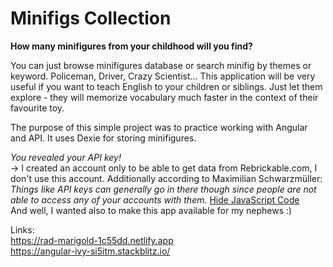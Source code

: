 # Minifigs Collection

**How many minifigures from your childhood will you find?**

You can just browse minifigures database or search minifig by themes or keyword. Policeman, Driver, Crazy Scientist... This application will be very useful if you want to teach English to your children or siblings. Just let them explore - they will memorize vocabulary much faster in the context of their favourite toy.

The purpose of this simple project was to practice working with Angular and API. It uses Dexie for storing minifigures.

*You revealed your API key!*  
-> I created an account only to be able to get data from Rebrickable.com, I don't use this account. Additionally according to Maximilian Schwarzmüller:
*Things like API keys can generally go in there though since people are not able to access any of your accounts with them.* [Hide JavaScript Code](https://academind.com/tutorials/hide-javascript-code)  
And well, I wanted also to make this app available for my nephews :)

Links:  
https://rad-marigold-1c55dd.netlify.app  
https://angular-ivy-si5itm.stackblitz.io/
